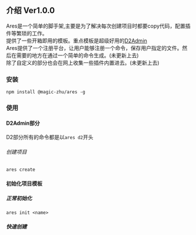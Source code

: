 ## 介绍 Ver1.0.0

Ares是一个简单的脚手架,主要是为了解决每次创建项目时都要copy代码，配置插件等繁琐的工作。<br>
提供了一些开箱即用的模板。重点模板是超级好用的[D2Admin](https://github.com/d2-projects/d2-admin)<br>
Ares提供了一个注册平台，让用户能够注册一个命令，保存用户指定的文件。然后在需要的地方在通过一个简单的命令生成。(未更新上去)<br>
除了自定义的部分也会在网上收集一些插件内置进去。(未更新上去)<br>

### 安装

```shell
npm install @magic-zhu/ares -g
```

### 使用

#### D2Admin部分

D2部分所有的命令都是以`ares d2`开头

###### 创建项目
```shell
ares create
```

#### 初始化项目模板

##### 正常初始化
```shell
ares init <name>
```
##### 快速创建
